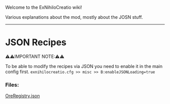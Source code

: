 Welcome to the ExNihiloCreatio wiki!

Various explanations about the mod, mostly about the JOSN stuff.


***


# JSON Recipes

⚠️⚠️IMPORTANT NOTE:⚠️⚠️

To be able to modify the recipes via JSON you need to enable it in the main config first.
 `exnihilocreatio.cfg >> misc >> B:enableJSONLoading=true`

### Files:

[OreRegistry.json](https://github.com/BloodWorkXGaming/ExNihiloCreatio/wiki/OreRegistry)